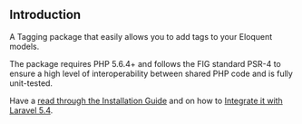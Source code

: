 ## Introduction

A Tagging package that easily allows you to add tags to your Eloquent models.

The package requires PHP 5.6.4+ and follows the FIG standard PSR-4 to ensure a high level of interoperability between shared PHP code and is fully unit-tested.

Have a [read through the Installation Guide](#installation) and on how to [Integrate it with Laravel 5.4](#laravel).
